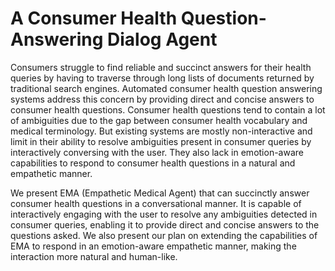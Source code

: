 # A Consumer Health Question-Answering Dialog Agent

Consumers struggle to find reliable and succinct answers for their health queries by having to traverse through long lists of documents returned by traditional search engines. Automated consumer health question answering systems address this concern by providing direct and concise answers to consumer health questions. Consumer health questions tend to contain a lot of ambiguities due to the gap between consumer health vocabulary and medical terminology. But existing systems are mostly non-interactive and limit in their ability to resolve ambiguities present in consumer queries by interactively conversing with the user. They also lack in emotion-aware capabilities to respond to consumer health questions in a natural and empathetic manner. 

We present EMA (Empathetic Medical Agent) that can succinctly answer consumer health questions in a conversational manner. It is capable of interactively engaging with the user to
resolve any ambiguities detected in consumer queries, enabling it to provide direct and concise answers to the questions asked. We also present our plan on extending the capabilities of EMA to respond in an emotion-aware empathetic manner, making the interaction more natural and human-like.
